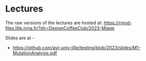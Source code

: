 # Lectures

The raw versions of the lectures are hosted at:  https://rmod-files.lille.inria.fr/?dir=DesignCoffeeClub/2023-Miage

Slides are at -  
- https://github.com/avl-univ-lille/testing/blob/2023/slides/M1-MutationAnalysis.pdf


